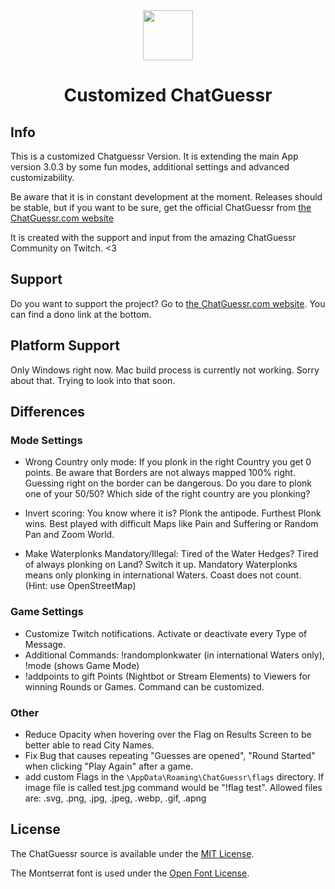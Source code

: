 <div align="center">
  <img src="./build/icon.png" style="width:80px">
  <h1>Customized ChatGuessr</h1>
</div>

## Info

This is a customized Chatguessr Version. It is extending the main App version 3.0.3 by some fun modes, additional settings and advanced customizability.

Be aware that it is in constant development at the moment. Releases should be stable, but if you want to be sure, get the official ChatGuessr from <a href="https://chatguessr.com">the ChatGuessr.com website</a>

It is created with the support and input from the amazing ChatGuessr Community on Twitch. <3

## Support

Do you want to support the project? Go to <a href="https://chatguessr.com">the ChatGuessr.com website</a>. You can find a dono link at the bottom.

## Platform Support

Only Windows right now. Mac build process is currently not working. Sorry about that. Trying to look into that soon.

## Differences

### Mode Settings

- Wrong Country only mode:
If you plonk in the right Country you get 0 points. Be aware that Borders are not always mapped 100% right. Guessing right on the border can be dangerous. Do you dare to plonk one of your 50/50? Which side of the right country are you plonking?

- Invert scoring:
You know where it is? Plonk the antipode. Furthest Plonk wins. Best played with difficult Maps like Pain and Suffering or Random Pan and Zoom World.

- Make Waterplonks Mandatory/Illegal:
Tired of the Water Hedges? Tired of always plonking on Land? Switch it up. Mandatory Waterplonks means only plonking in international Waters. Coast does not count. (Hint: use OpenStreetMap)

### Game Settings

- Customize Twitch notifications. Activate or deactivate every Type of Message.
- Additional Commands: !randomplonkwater (in international Waters only), !mode (shows Game Mode)
- !addpoints to gift Points (Nightbot or Stream Elements) to Viewers for winning Rounds or Games. Command can be customized.

### Other

- Reduce Opacity when hovering over the Flag on Results Screen to be better able to read City Names.
- Fix Bug that causes repeating "Guesses are opened", "Round Started" when clicking "Play Again" after a game.
- add custom Flags in the `\AppData\Roaming\ChatGuessr\flags` directory. If image file is called test.jpg command would be "!flag test". Allowed files are: .svg, .png, .jpg, .jpeg, .webp, .gif, .apng



## License

The ChatGuessr source is available under the [MIT License](./LICENSE).

The Montserrat font is used under the [Open Font License](https://scripts.sil.org/cms/scripts/page.php?site_id=nrsi&id=OFL).

